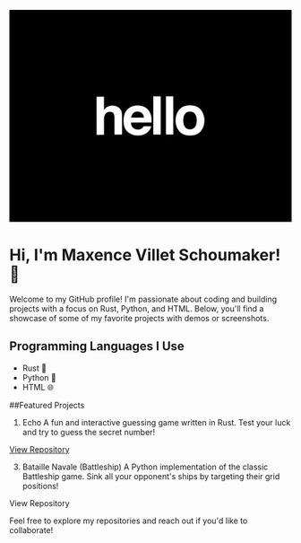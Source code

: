 ![](hello.gif)
# Hi, I'm Maxence Villet Schoumaker! 👋

Welcome to my GitHub profile! I'm passionate about coding and building projects with a focus on Rust, Python, and HTML. Below, you'll find a showcase of some of my favorite projects with demos or screenshots.

## Programming Languages I Use

- Rust 🦀
- Python 🐍
- HTML 🌐

##Featured Projects
1. Echo
A fun and interactive guessing game written in Rust. Test your luck and try to guess the secret number!


[View Repository](https://github.com/Maxence-villet/echo)

3. Bataille Navale (Battleship)
A Python implementation of the classic Battleship game. Sink all your opponent's ships by targeting their grid positions!

View Repository

Feel free to explore my repositories and reach out if you'd like to collaborate!
